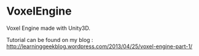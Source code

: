 VoxelEngine
===========

Voxel Engine made with Unity3D.

Tutorial can be found on my blog : 
http://learninggeekblog.wordpress.com/2013/04/25/voxel-engine-part-1/
